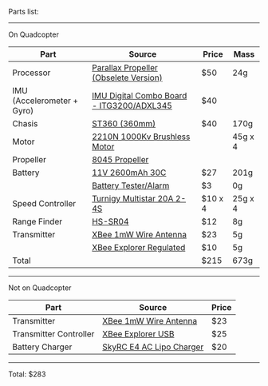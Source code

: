 Parts list:

---
On Quadcopter

| Part | Source | Price | Mass |
| ------------- | ------------- | ------------- | ------------- |
| Processor | [Parallax Propeller (Obselete Version)](http://www.parallax.com/microcontrollers/propeller) | $50 | 24g |
| IMU (Accelerometer + Gyro) | [IMU Digital Combo Board - ITG3200/ADXL345](https://www.sparkfun.com/products/10121) | $40 |  |
| Chasis | [ST360 (360mm)](http://www.hobbyking.com/hobbyking/store/__28592__st360_quadcopter_frame_w_motors_and_propellers_360mm.html) | $40 | 170g |
| Motor | [2210N 1000Kv Brushless Motor](http://www.hobbyking.com/hobbyking/store/__8621__2210n_1000kv_brushless_motor.html) | | 45g x 4 |
| Propeller | [8045 Propeller](http://www.hobbyking.com/hobbyking/store/__22440__slow_fly_electric_prop_8045_sf_4_pc_green_.html) | |  |
| Battery | [11V 2600mAh 30C](http://www.headsuphobby.com/111v-2600mah-30C-DBY-Power-Lipo-Battery-F-232.htm) | $27 | 201g |
| | [Battery Tester/Alarm](http://www.amazon.com/Battery-Tester-Voltage-Buzzer-Alarm/dp/B005GJCJOA) | $3 |  0g |
| Speed Controller | [Turnigy Multistar 20A 2-4S](http://www.hobbyking.com/hobbyking/store/__25364__Turnigy_Multistar_20_Amp_Multi_rotor_Brushless_ESC_2_4S.html) | $10 x 4 | 25g x 4 |
| Range Finder | [HS-SR04](http://www.amazon.com/SainSmart-HC-SR04-Ranging-Detector-Distance/dp/B004U8TOE6) | $12 | 8g |
| Transmitter | [XBee 1mW Wire Antenna](https://www.sparkfun.com/products/8665) | $23 | 5g |
| | [XBee Explorer Regulated](https://www.sparkfun.com/products/11373) | $10 | 5g |
| Total | | $215 | 673g |

---
Not on Quadcopter

| Part | Source | Price |
| ------------- | ------------- | ------------- |
| Transmitter | [XBee 1mW Wire Antenna](https://www.sparkfun.com/products/8665) | $23 |
| Transmitter Controller | [XBee Explorer USB](https://www.sparkfun.com/products/8687) | $25 |
| Battery Charger | [SkyRC E4 AC Lipo Charger](http://www.headsuphobby.com/SkyRC-E4-AC-Balance-Charger-for-2-3-4-Cell-Lipo-Batteries-G-266.htm) | $20 |

---

Total: $283
